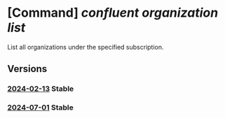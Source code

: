 # [Command] _confluent organization list_

List all organizations under the specified subscription.

## Versions

### [2024-02-13](/Resources/mgmt-plane/L3N1YnNjcmlwdGlvbnMve30vcHJvdmlkZXJzL21pY3Jvc29mdC5jb25mbHVlbnQvb3JnYW5pemF0aW9ucw==/2024-02-13.xml) **Stable**

<!-- mgmt-plane /subscriptions/{}/providers/microsoft.confluent/organizations 2024-02-13 -->
<!-- mgmt-plane /subscriptions/{}/resourcegroups/{}/providers/microsoft.confluent/organizations 2024-02-13 -->

### [2024-07-01](/Resources/mgmt-plane/L3N1YnNjcmlwdGlvbnMve30vcHJvdmlkZXJzL21pY3Jvc29mdC5jb25mbHVlbnQvb3JnYW5pemF0aW9ucw==/2024-07-01.xml) **Stable**

<!-- mgmt-plane /subscriptions/{}/providers/microsoft.confluent/organizations 2024-07-01 -->
<!-- mgmt-plane /subscriptions/{}/resourcegroups/{}/providers/microsoft.confluent/organizations 2024-07-01 -->
